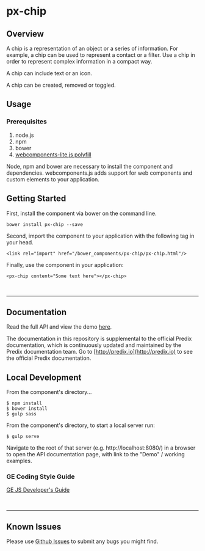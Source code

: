 # px-chip

## Overview

A chip is a representation of an object or a series of information. For example, a chip can be used to represent a contact or a filter. Use a chip in order to represent complex information in a compact way.

A chip can include text or an icon.

A chip can be created, removed or toggled.

## Usage

### Prerequisites
1. node.js
2. npm
3. bower
4. [webcomponents-lite.js polyfill](https://github.com/webcomponents/webcomponentsjs)

Node, npm and bower are necessary to install the component and dependencies. webcomponents.js adds support for web components and custom elements to your application.

## Getting Started

First, install the component via bower on the command line.

```
bower install px-chip --save
```

Second, import the component to your application with the following tag in your head.

```
<link rel="import" href="/bower_components/px-chip/px-chip.html"/>
```

Finally, use the component in your application:

```
<px-chip content="Some text here"></px-chip>
```

<br />
<hr />

## Documentation

Read the full API and view the demo [here](https://predixdev.github.io/px-chip).

The documentation in this repository is supplemental to the official Predix documentation, which is continuously updated and maintained by the Predix documentation team. Go to [http://predix.io](http://predix.io)  to see the official Predix documentation.


## Local Development

From the component's directory...

```
$ npm install
$ bower install
$ gulp sass
```

From the component's directory, to start a local server run:

```
$ gulp serve
```

Navigate to the root of that server (e.g. http://localhost:8080/) in a browser to open the API documentation page, with link to the "Demo" / working examples.

### GE Coding Style Guide
[GE JS Developer's Guide](https://github.com/GeneralElectric/javascript)

<br />
<hr />

## Known Issues

Please use [Github Issues](https://github.com/PredixDev/px-chip/issues) to submit any bugs you might find.
